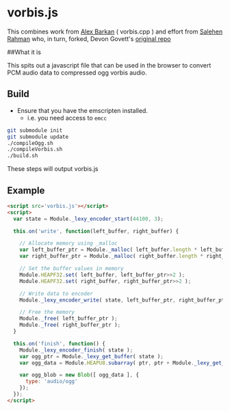 # vorbis.js

This combines work from [Alex Barkan](http://hotcashew.com/2014/02/chrome-audio-api-and-ogg-vorbis/) ( vorbis.cpp ) and effort from  [Salehen Rahman](https://github.com/shovon/libvorbis.js) who, in turn, forked, Devon Govett's [original repo](https://github.com/devongovett/ogg.js)

##What it is

This spits out a javascript file that can be used in the browser to convert PCM audio data to compressed ogg vorbis audio.

## Build

- Ensure that you have the emscripten installed.
  - i.e. you need access to `emcc`

```bash
git submodule init
git submodule update
./compileOgg.sh
./compileVorbis.sh
./build.sh
```

These steps will output vorbis.js

## Example
```html
<script src='vorbis.js'></script>
<script>
  var state = Module._lexy_encoder_start(44100, 3);

  this.on('write', function(left_buffer, right_buffer) {

    // Allocate memory using _malloc
    var left_buffer_ptr = Module._malloc( left_buffer.length * left_buffer.BYTES_PER_ELEMENT );
    var right_buffer_ptr = Module._malloc( right_buffer.length * right_buffer.BYTES_PER_ELEMENT );

    // Set the buffer values in memory
    Module.HEAPF32.set( left_buffer, left_buffer_ptr>>2 );
    Module.HEAPF32.set( right_buffer, right_buffer_ptr>>2 );

    // Write data to encoder
    Module._lexy_encoder_write( state, left_buffer_ptr, right_buffer_ptr, buffer_length );

    // Free the memory
    Module._free( left_buffer_ptr );
    Module._free( right_buffer_ptr );
  }

  this.on('finish', function() {
    Module._lexy_encoder_finish( state );
    var ogg_ptr = Module._lexy_get_buffer( state );
    var ogg_data = Module.HEAPU8.subarray( ptr, ptr + Module._lexy_get_buffer_length( state )

    var ogg_blob = new Blob([ ogg_data ], {
      type: 'audio/ogg'
    });
  });
</script>

